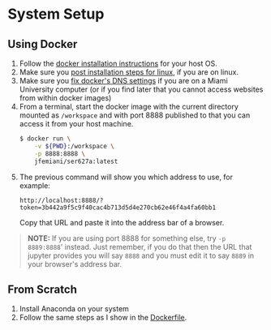 # System Setup

## Using Docker

1.  Follow the [docker installation instructions](https://docs.docker.com/engine/installation/linux/docker-ce/ubuntu/) for your host OS.
2.  Make sure you [post installation steps for linux](https://docs.docker.com/engine/installation/linux/linux-postinstall/), if you are on linux. 
3.  Make sure you [fix docker's DNS settings](https://robinwinslow.uk/2016/06/23/fix-docker-networking-dns/) if you are on a Miami University computer (or if you find later that you cannot access websites from within docker images)
4.  From a terminal, start the docker image with the current directory
    mounted as `/workspace` and with port 8888 published to that you can access it from your host machine.  
    ```bash
    $ docker run \
        -v ${PWD}:/workspace \
        -p 8888:8888 \
        jfemiani/ser627a:latest 
    ```
5.  The previous command will show you which address to use, for example:
    ```
    http://localhost:8888/?token=3b442a9f5c9f40cac4b713d5d4e270cb62e46f4a4fa60bb1
    ```
    Copy that URL and paste it into the address bar of a browser.

> **NOTE:** If you are using port 8888 for something else, try `-p 8889:8888`' instead.
>  Just remember, if you do that then the URL that jupyter provides you will say `8888` and you must edit it to say `8889` in your browser's address bar.
## From Scratch

1. Install Anaconda on your system
2. Follow the same steps as I show in the [Dockerfile](./Dockerfile). 